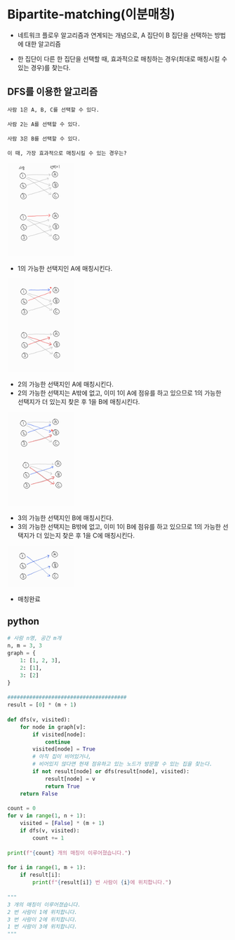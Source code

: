 # Bipartite-matching(이분매칭)

- 네트워크 플로우 알고리즘과 연계되는 개념으로, A 집단이 B 집단을 선택하는 방법에 대한 알고리즘

- 한 집단이 다른 한 집단을 선택할 때, 효과적으로 매칭하는 경우(최대로 매칭시킬 수 있는 경우)를 찾는다.

## DFS를 이용한 알고리즘

```
사람 1은 A, B, C를 선택할 수 있다.

사람 2는 A를 선택할 수 있다.

사람 3은 B를 선택할 수 있다.

이 때, 가장 효과적으로 매칭시킬 수 있는 경우는?
```

<img width="30%" src="./img/bipartite1.jpg" />

- 1의 가능한 선택지인 A에 매칭시킨다.

<img width="30%" src="./img/bipartite2.jpg" />

- 2의 가능한 선택지인 A에 매칭시킨다.
- 2의 가능한 선택지는 A밖에 없고, 이미 1이 A에 점유를 하고 있으므로 1의 가능한 선택지가 더 있는지 찾은 후 1을 B에 매칭시킨다.

<img width="30%" src="./img/bipartite3.jpg" />

- 3의 가능한 선택지인 B에 매칭시킨다.
- 3의 가능한 선택지는 B밖에 없고, 이미 1이 B에 점유를 하고 있으므로 1의 가능한 선택지가 더 있는지 찾은 후 1을 C에 매칭시킨다.

<img width="30%" src="./img/bipartite4.jpg" />

- 매칭완료

## python

```python
# 사람 n명, 공간 m개
n, m = 3, 3
graph = {
    1: [1, 2, 3],
    2: [1],
    3: [2]
}

######################################
result = [0] * (m + 1)

def dfs(v, visited):
    for node in graph[v]:
        if visited[node]:
            continue
        visited[node] = True
        # 아직 집이 비어있거나,
        # 비어있지 않다면 현재 점유하고 있는 노드가 방문할 수 있는 집을 찾는다.
        if not result[node] or dfs(result[node], visited):
            result[node] = v
            return True
    return False

count = 0
for v in range(1, n + 1):
    visited = [False] * (m + 1)
    if dfs(v, visited):
        count += 1

print(f"{count} 개의 매칭이 이루어졌습니다.")

for i in range(1, m + 1):
    if result[i]:
        print(f"{result[i]} 번 사람이 {i}에 위치합니다.")

"""
3 개의 매칭이 이루어졌습니다.
2 번 사람이 1에 위치합니다.
3 번 사람이 2에 위치합니다.
1 번 사람이 3에 위치합니다.
"""
```
